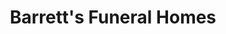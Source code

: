 ---
title: "Barrett's Funeral Homes"
url: /mount-pearl/barretts-funeral-homes/
shop: funeral directors
---